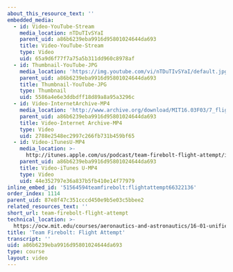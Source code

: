 ```yaml
---
about_this_resource_text: ''
embedded_media:
  - id: Video-YouTube-Stream
    media_location: nTDuTIvSYaI
    parent_uid: a86b6239eba9916d95801024644da693
    title: Video-YouTube-Stream
    type: Video
    uid: 65a9d6f77f7a75a5b311dd960c8978af
  - id: Thumbnail-YouTube-JPG
    media_location: 'https://img.youtube.com/vi/nTDuTIvSYaI/default.jpg'
    parent_uid: a86b6239eba9916d95801024644da693
    title: Thumbnail-YouTube-JPG
    type: Thumbnail
    uid: 5586a4e6e3ddbdff18d89a8a95a3296c
  - id: Video-InternetArchive-MP4
    media_location: 'http://www.archive.org/download/MIT16.03F03/7_flight-220k.mp4'
    parent_uid: a86b6239eba9916d95801024644da693
    title: Video-Internet Archive-MP4
    type: Video
    uid: 2788e2548ec2997c266fb731b459bf65
  - id: Video-iTunesU-MP4
    media_location: >-
      http://itunes.apple.com/us/podcast/team-firebolt-flight-attempt/id354868963?i=80690316
    parent_uid: a86b6239eba9916d95801024644da693
    title: Video-iTunes U-MP4
    type: Video
    uid: 44e352797e36a837b5fb410e14f77979
inline_embed_id: '51564594teamfirebolt:flightattempt66322136'
order_index: 1114
parent_uid: 87e8f47c351cccd450e9b5e03c5bbee2
related_resources_text: ''
short_url: team-firebolt-flight-attempt
technical_location: >-
  https://ocw.mit.edu/courses/aeronautics-and-astronautics/16-01-unified-engineering-i-ii-iii-iv-fall-2005-spring-2006/systems-labs-04/team-firebolt-flight-attempt
title: 'Team Firebolt: Flight Attempt'
transcript: ''
uid: a86b6239eba9916d95801024644da693
type: course
layout: video
---
```

